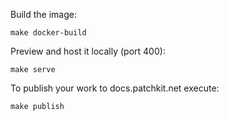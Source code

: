 Build the image:

```make docker-build```

Preview and host it locally (port 400):

```make serve```

To publish your work to docs.patchkit.net execute:

```make publish```